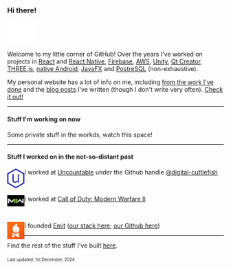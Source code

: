 ### Hi there! 
<img src="https://github.com/andersonaddo/andersonaddo/blob/master/media/hello.gif" height="50"/>

Welcome to my little corner of GitHub!
Over the years I've worked on projects in [React](https://react.dev/) and [React Native](https://reactnative.dev/), [Firebase](https://firebase.google.com/), [AWS](https://aws.amazon.com/), [Unity](https://unity.com/), [Qt Creator](https://www.qt.io/product/development-tools), [THREE.js](https://threejs.org/), [native Android](https://developer.android.com/studio), [JavaFX](https://openjfx.io/) and [PostreSQL](https://www.postgresql.org/) (non-exhaustive).

My personal website has a lot of info on me, including [from the work I've done](https://www.loadingdeveloper.com/my-work/) and the [blog posts](https://www.loadingdeveloper.com/blog/) I've written (though I don't write very often). [Check it out!](https://www.loadingdeveloper.com)

---

#### Stuff I'm working on now

Some private stuff in the workds, watch this space!

---

#### Stuff I worked on in the not-so-distant past

<div>
  <img align="left" src="https://github.com/andersonaddo/andersonaddo/blob/master/media/uncountable.png" width="40" />
  <p>
    I worked at <a href="https://www.uncountable.com">Uncountable<a/>
    <span> under the Github handle </span>
    <a href="https://github.com/digital-cuttlefish">@digital-cuttlefish</a>
  </p>
</div>

<br />

<div>
  <img align="left" src="https://github.com/andersonaddo/andersonaddo/blob/master/media/mwii.png" width="40" />
  <p>
    I worked at <a href="https://www.callofduty.com/modernwarfare2">Call of Duty: Modern Warfare II</a>
  </p>
</div>

<br />

<div>
<img align="left" src="https://github.com/andersonaddo/andersonaddo/blob/master/media/emit.png" width="40" />
  <p>
    I founded <a href="https://getemit.com">Emit</a> 
    (<a href="https://stackshare.io/emit/emit">our stack here</a>; 
    <a href="https://github.com/emitapp">our Github here</a>)
  </p>
</div>

---

Find the rest of the stuff I've built [here](https://www.loadingdeveloper.com/my-work/).

<sup><sub>Last updated: 1st December, 2024</sub></sup>
